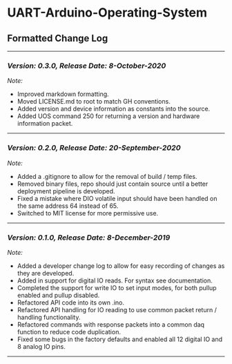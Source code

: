 # UART-Arduino-Operating-System

## Formatted Change Log

***
### *Version: 0.3.0, Release Date: 8-October-2020*

*Note:*
*   Improved markdown formatting. 
*   Moved LICENSE.md to root to match GH conventions. 
*   Added version and device information as constants into the source.
*   Added UOS command 250 for returning a version and hardware information packet.

***
### *Version: 0.2.0, Release Date: 20-September-2020*

*Note:*
*   Added a .gitignore to allow for the removal of build / temp files.
*   Removed binary files, repo should just contain source until a better deployment pipeline is developed. 
*   Fixed a mistake where DIO volatile input should have been handled on the same address 64 instead of 65.
*   Switched to MIT license for more permissive use. 

***
### *Version: 0.1.0, Release Date: 8-December-2019*

*Note:*
*   Added a developer change log to allow for easy recording of changes as they are developed. 
*   Added in support for digital IO reads. For syntax see documentation. 
*   Completed the support for write IO to set input modes, for both pullup enabled and pullup disabled.
*   Refactored API code into its own .ino. 
*   Refactored API handling for IO reading to use common packet return / handling functionality.
*   Refactored commands with response packets into a common daq function to reduce code duplication. 
*   Fixed some bugs in the factory defaults and enabled all 12 digital IO and 8 analog IO pins. 
***

